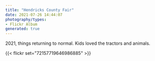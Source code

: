 ```yaml
---
title: "Hendricks County Fair"
date: 2021-07-26 14:44:07
photography/types:
- Flickr Album
generated: true
---
```

2021, things returning to normal. Kids loved the tractors and animals.

{{< flickr set="72157719646986885" >}}
